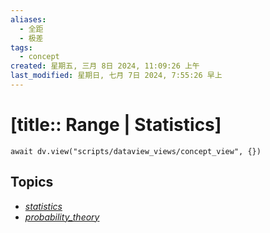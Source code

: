 ```yaml
---
aliases:
  - 全距
  - 极差
tags:
  - concept
created: 星期五, 三月 8日 2024, 11:09:26 上午
last_modified: 星期日, 七月 7日 2024, 7:55:26 早上
---
```


# [title:: Range | Statistics]

```dataviewjs
await dv.view("scripts/dataview_views/concept_view", {})
```

## Topics

- [_statistics_](_statistics_.md)
- [_probability_theory_](_probability_theory_.md)
